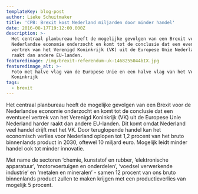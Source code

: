```yaml
---
templateKey: blog-post
author: Lieke Schuitmaker
title: 'CPB: Brexit kost Nederland miljarden door minder handel'
date: 2016-08-17T19:12:00.000Z
description: >-
  Het centraal planbureau heeft de mogelijke gevolgen van een Brexit voor de
  Nederlandse economie onderzocht en komt tot de conclusie dat een eventueel
  vertrek van het Verenigd Koninkrijk (VK) uit de Europese Unie Nederland harder
  raakt dan andere EU-landen.
featuredimage: /img/brexit-referendum-uk-1468255044bIX.jpg
featuredimage_alt: >-
  Foto met halve vlag van de Europese Unie en een halve vlag van het Verenigd
  Koninkrijk
tags:
  - brexit
---
```

Het centraal planbureau heeft de mogelijke gevolgen van een Brexit voor de Nederlandse economie onderzocht en komt tot de conclusie dat een eventueel vertrek van het Verenigd Koninkrijk (VK) uit de Europese Unie Nederland harder raakt dan andere EU-landen. Dit komt omdat Nederland veel handel drijft met het VK. Door teruglopende handel kan het economisch verlies voor Nederland oplopen tot 1,2 procent van het bruto binnenlands product in 2030, oftewel 10 miljard euro. Mogelijk leidt minder handel ook tot minder innovatie.

Met name de sectoren ‘chemie, kunststof en rubber, ’elektronische apparatuur’, ‘motorvoertuigen en onderdelen’, ‘voedsel verwerkende industrie’ en ‘metalen en mineralen’ - samen 12 procent van ons bruto binnenlands product zullen te maken krijgen met een productieverlies van mogelijk 5 procent.
